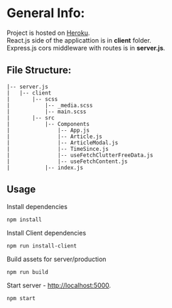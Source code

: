 # General Info:
Project is hosted on [Heroku](https://obscure-gorge-70971.herokuapp.com/).<br />
React.js side of the applicattion is in **client** folder.<br />
Express.js cors middleware with routes is in **server.js**.

## File Structure:
```
|-- server.js
|   |-- client
|       |-- scss
|           |-- _media.scss
|           |-- main.scss
|       |-- src
|           |-- Components
|               |-- App.js
|               |-- Article.js
|               |-- ArticleModal.js
|               |-- TimeSince.js
|               |-- useFetchClutterFreeData.js
|               |-- useFetchContent.js
|           |-- index.js
```

## Usage
Install dependencies
```
npm install
```
Install Client dependencies
```
npm run install-client
```
Build assets for server/production
```
npm run build
```
Start server - [http://localhost:5000](http://localhost:5000).
```
npm start
```